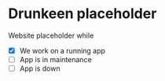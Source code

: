 # Drunkeen placeholder

Website placeholder while

- [x] We work on a running app
- [ ] App is in maintenance
- [ ] App is down
